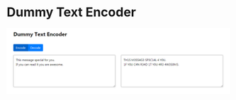 # Dummy Text Encoder
![](https://github.com/duketemon/encoder/raw/master/resources/user-interface.png)
